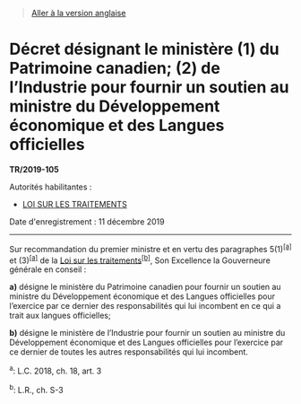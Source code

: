 > [Aller à la version anglaise](/en/Regulations/Statutory%20Instruments/2019/105.md)

# Décret désignant le ministère (1) du Patrimoine canadien; (2) de l’Industrie pour fournir un soutien au ministre du Développement économique et des Langues officielles

**TR/2019-105**

Autorités habilitantes : 
- [LOI SUR LES TRAITEMENTS](/fr/Lois/Lois%20révisées%20du%20Canada/S/S-3.md)

Date d'enregistrement : 11 décembre 2019

----------

Sur recommandation du premier ministre et en vertu des paragraphes 5(1)<sup><a href='#nbp_81000-3-1634-F_hq_21326'>[a]</a></sup> et (3)<sup><a href='#nbp_81000-3-1634-F_hq_21326'>[a]</a></sup> de la [Loi sur les traitements](/fr/Lois/Lois%20révisées%20du%20Canada/S/S-3.md)<sup><a href='#nbp_81000-3-1634-F_hq_21327'>[b]</a></sup>, Son Excellence la Gouverneure générale en conseil :

**a)** désigne le ministère du Patrimoine canadien pour fournir un soutien au ministre du Développement économique et des Langues officielles pour l’exercice par ce dernier des responsabilités qui lui incombent en ce qui a trait aux langues officielles;



**b)** désigne le ministère de l’Industrie pour fournir un soutien au ministre du Développement économique et des Langues officielles pour l’exercice par ce dernier de toutes les autres responsabilités qui lui incombent.





<a name='nbp_81000-3-1634-F_hq_21326'><sup>a</sup></a>: L.C. 2018, ch. 18, art. 3<br />

<a name='nbp_81000-3-1634-F_hq_21327'><sup>b</sup></a>: L.R., ch. S-3<br />
